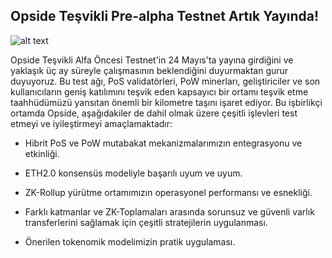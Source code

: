 ## Opside Teşvikli Pre-alpha Testnet Artık Yayında!
![alt text](https://i.hizliresim.com/8nzb9w2.jpeg)

Opside Teşvikli Alfa Öncesi Testnet'in 24 Mayıs'ta yayına girdiğini ve yaklaşık üç ay süreyle çalışmasının beklendiğini duyurmaktan gurur duyuyoruz. Bu test ağı, PoS validatörleri, PoW minerları, geliştiriciler ve son kullanıcıların geniş katılımını teşvik eden kapsayıcı bir ortamı teşvik etme taahhüdümüzü yansıtan önemli bir kilometre taşını işaret ediyor. Bu işbirlikçi ortamda Opside, aşağıdakiler de dahil olmak üzere çeşitli işlevleri test etmeyi ve iyileştirmeyi amaçlamaktadır:

- Hibrit PoS ve PoW mutabakat mekanizmalarımızın entegrasyonu ve etkinliği.

- ETH2.0 konsensüs modeliyle başarılı uyum ve uyum.

- ZK-Rollup yürütme ortamımızın operasyonel performansı ve esnekliği.

- Farklı katmanlar ve ZK-Toplamaları arasında sorunsuz ve güvenli varlık transferlerini sağlamak için çeşitli stratejilerin uygulanması.

- Önerilen tokenomik modelimizin pratik uygulaması.





